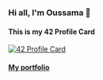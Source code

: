 ### Hi all, I'm Oussama 👋

#### This is my 42 Profile Card

[![42 Profile Card](https://1337-readme.vercel.app/api/profile?cursus=42&dark=true&email=hide&login=oouklich)](https://github.com/mohouyizme/1337-readme)

#### [My portfolio](https://ilkou.github.io)

<!--
**ilkou/ilkou** is a ✨ _special_ ✨ repository because its `README.md` (this file) appears on your GitHub profile.

Here are some ideas to get you started:

- 🔭 I’m currently working on ...
- 🌱 I’m currently learning ...
- 👯 I’m looking to collaborate on ...
- 🤔 I’m looking for help with ...
- 💬 Ask me about ...
- 📫 How to reach me: ...
- 😄 Pronouns: ...
- ⚡ Fun fact: ...
-->
